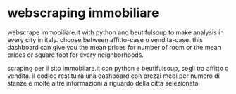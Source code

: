 # webscraping immobiliare
webscrape immobiliare.it with python and beutifulsoup to make analysis in every city in italy. choose between affitto-case o vendita-case.
this dashboard can give you the mean prices for number of room or the mean prices or square foot for every neighborhoods.

scraping per il sito immobilare.it con python e beutifulsoup, segli tra affitto o vendita. il codice restituirà una dashboard con prezzi medi per numero di stanze e molte altre informazioni a riguardo della citta selezionata
